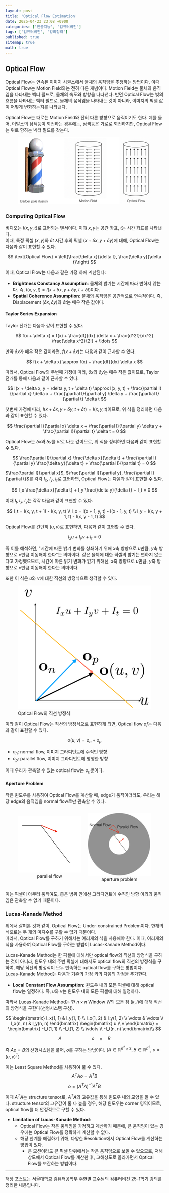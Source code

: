 ```yaml
---
layout: post
title: 'Optical Flow Estimation'
date: 2025-04-23 23:08 +0900
categories: ['인공지능', '컴퓨터비전']
tags: ['컴퓨터비전', '강의정리']
published: true
sitemap: true
math: true
---
```

## Optical Flow
Optical Flow는 연속된 이미지 시퀀스에서 물체의 움직임을 추정하는 방법이다. 
이때 Optical Flow는 Motion Field와는 전혀 다른 개념이다. Motion Field는 물체의 움직임을 나타내는 벡터 필드로, 물체의 속도와 방향을 나타낸다. 반면 Optical Flow는 빛의 흐름을 나타내는 벡터 필드로, 물체의 움직임을 나타내는 것이 아니라, 이미지의 픽셀 값이 어떻게 변화하는지를 나타낸다.  

Optical Flow는 때로는 Motion Field와 전혀 다른 방향으로 움직이기도 한다. 예를 들어, 이발소의 삼색등이 회전하는 경우에는, 삼색등은 가로로 회전하지만, Optical Flow는 위로 향하는 벡터 필드를 갖는다.  

<figure>
    <img src="../assets/img/2025-04-23-tracking/image.png" alt="optical flow">
</figure>

### Computing Optical Flow  
비디오는 $I(x, y, t)$로 표현되는 텐서이다. 이떄 $x, y$는 공간 좌표, $t$는 시간 좌표를 나타낸다.  
이때, 특정 픽셀 $(x, y)$와 $\delta t$ 시간 후의 픽셀 $(x + \delta x, y + \delta y)$에 대해, Optical Flow는 다음과 같이 표현할 수 있다.  

$$
\text{Optical Flow} = \left(\frac{\delta x}{\delta t}, \frac{\delta y}{\delta t}\right)
$$

이때, Optical Flow는 다음과 같은 가정 하에 계산된다:
- **Brightness Constancy Assumption**: 물체의 밝기는 시간에 따라 변하지 않는다. 즉, $I(x, y, t) = I(x + \delta x, y + \delta y, t + \delta t)$이다.
- **Spatial Coherence Assumption**: 물체의 움직임은 공간적으로 연속적이다. 즉, Displacement $(\delta x, \delta y)$와 $\delta t$는 매우 작은 값이다.  

#### Taylor Series Expansion
Taylor 전개는 다음과 같이 표현할 수 있다.  

$$
f(x + \delta x) = f(x) + \frac{df}{dx} \delta x + \frac{d^2f}{dx^2} \frac{\delta x^2}{2!} + \ldots 
$$  

만약 $\delta x$가 매우 작은 값이라면, $f(x + \delta x)$는 다음과 같이 근사할 수 있다.

$$
f(x + \delta x) \approx f(x) + \frac{df}{dx} \delta x
$$

따라서, Optical Flow의 두번째 가정에 따라, $\delta x$와 $\delta y$는 매우 작은 값이므로, Taylor 전개를 통해 다음과 같이 근사할 수 있다.

$$
I(x + \delta x, y + \delta y, t + \delta t) \approx I(x, y, t) + \frac{\partial I}{\partial x} \delta x + \frac{\partial I}{\partial y} \delta y + \frac{\partial I}{\partial t} \delta t
$$

첫번째 가정에 따라, $I(x + \delta x, y + \delta y, t + \delta t) = I(x, y, t)$이므로, 위 식을 정리하면 다음과 같이 표현할 수 있다.

$$
\frac{\partial I}{\partial x} \delta x + \frac{\partial I}{\partial y} \delta y + \frac{\partial I}{\partial t} \delta t = 0
$$

Optical Flow는 $\delta x$와 $\delta y$를 $\delta t$로 나눈 값이므로, 위 식을 정리하면 다음과 같이 표현할 수 있다.

$$
\frac{\partial I}{\partial x} \frac{\delta x}{\delta t} + \frac{\partial I}{\partial y} \frac{\delta y}{\delta t} + \frac{\partial I}{\partial t} = 0
$$

$\frac{\partial I}{\partial x}$, $\frac{\partial I}{\partial y}, \frac{\partial I}{\partial t}$를 각각 $I_x$, $I_y$, $I_t$로 표현하면, Optical Flow는 다음과 같이 표현할 수 있다.

$$
I_x \frac{\delta x}{\delta t} + I_y \frac{\delta y}{\delta t} + I_t = 0
$$

이때 $I_t, I_x, I_y$는 각각 다음과 같이 표현할 수 있다.

$$
I_t = I(x, y, t + 1) - I(x, y, t) \\
I_x = I(x + 1, y, t) - I(x - 1, y, t) \\
I_y = I(x, y + 1, t) - I(x, y - 1, t)
$$

Optical Flow를 간단히 ($u, v$)로 표현하면, 다음과 같이 표현할 수 있다.

$$
I_x u + I_y v + I_t = 0
$$  

즉 이를 해석하면, "시간에 따른 밝기 변화를 상쇄하기 위해 $x$축 방향으로 $u$만큼, $y$축 방향으로 $v$만큼 이동해야 한다"는 의미이다. 같은 물체에 대한 픽셀의 밝기는 변하지 않는다고 가정했으므로, 시간에 따른 밝기 변화가 없기 위해선, $x$축 방향으로 $u$만큼, $y$축 방향으로 $v$만큼 이동해야 한다는 의미이다.   

또한 이 식은 $u$와 $v$에 대한 직선의 방정식으로 생각할 수 있다. 

<figure>
    <img src="../assets/img/2025-04-23-tracking/image1.png" alt="직선 방정식">
    <figcaption>Optical Flow의 직선 방정식</figcaption>
</figure>

이와 같이 Optical Flow는 직선의 방정식으로 표현하게 되면, Optical flow $of$는 다음과 같이 표현할 수 있다.  

$$
o(u, v) = o_n + o_p
$$

- $o_n$: normal flow, 이미지 그라디언트에 수직인 방향
- $o_p$: parallel flow, 이미지 그라디언트에 평행한 방향

이때 우리가 관측할 수 있는 optical flow는 $o_n$뿐이다.  

#### Aperture Problem
작은 윈도우를 사용하여 Optical Flow를 계산할 때, edge가 움직이더라도, 우리는 해당 edge의 움직임을 normal flow로만 관측할 수 있다.  

<div style="display: flex; justify-content: space-between; align-items: center;">
    <figure style="flex: 1; text-align: center; margin-right: 10px;">
        <img src="../assets/img/2025-04-23-tracking/image2.png" alt="parallel flow" style="width: 100%; height: auto;">
        <figcaption>parallel flow</figcaption>
    </figure>
    <figure style="flex: 1; text-align: center; margin-left: 10px;">
        <img src="../assets/img/2025-04-23-tracking/image3.png" alt="aperture problem" style="width: 100%; height: auto;">
        <figcaption>aperture problem</figcaption>
    </figure>
</div>

이는 픽셀이 아무리 움직여도, 좁은 범위 안에선 그라디언트에 수직인 방향 이외의 움직임은 관측할 수 없기 때문이다.  

### Lucas-Kanade Method
위에서 살펴본 것과 같이, Optical Flow는 Under-constrained Problem이다. 한개의 식으로는 두 개의 미지수를 구할 수 없기 때문이다.  
따라서, Optical Flow를 구하기 위해서는 여러개의 식을 사용해야 한다.
이때, 여러개의 식을 사용하여 Optical Flow를 구하는 방법이 Lucas-Kanade Method이다.  

Lucas-Kanade Method는 한 픽셀에 대해서만 optical flow의 직선의 방정식을 구하는 것이 아니라, 윈도우 내의 주변 픽셀에 대해서도 optical flow의 직선의 방정식을 구하여, 해당 직선의 방정식이 모두 만족하는 optical flow를 구하는 방법이다.  
Lucas-Kanade Method는 다음과 기존의 가정 외의 다음의 가정을 추가한다. 

- **Local Constant Flow Assumption**: 윈도우 내의 모든 픽셀에 대해 optical flow는 일정하다. 즉, $u$와 $v$는 윈도우 내의 모든 픽셀에 대해 일정하다.

따라서 Lucas-Kanade Method는 한 $n\times n$ Window $W$의 모든 점 $(k, l)$에 대해 직선의 방정식을 구한다(선형시스템 구성).

$$
\begin{bmatrix}
    I_x(1, 1) & I_y(1, 1) \\
    I_x(1, 2) & I_y(1, 2) \\
    \vdots & \vdots \\
    I_x(n, n) & I_y(n, n)
\end{bmatrix}
\begin{bmatrix}
    u \\
    v
\end{bmatrix} =
\begin{bmatrix}
    -I_t(1, 1) \\
    -I_t(1, 2) \\
    \vdots \\
    -I_t(n, n)
\end{bmatrix}\\
$$  

$$
A \qquad \qquad \qquad o \quad = \quad B
$$

즉 $Ao = B$의 선형시스템을 풀어, $o$를 구하는 방법이다. ($A \in \mathbb{R}^{n^2 \times 2}, B \in \mathbb{R}^{n^2}$, $o = (u, v)^T$)

이는 Least Square Method를 사용하여 풀 수 있다.
$$
A^T A o = A^T B 
$$  

$$
o = (A^T A)^{-1} A^T B
$$

이때 $A^T A$는 structure tensor로, $A^T A$의 고유값을 통해 윈도우 내의 모양을 알 수 있다. structure tensor의 고유값이 둘 다 높을 경우, 해당 윈도우는 corner 영역이므로, optical flow를 더 안정적으로 구할 수 있다.  

- **Limitation of Lucas-Kanade Method**: 
    - Optical Flow는 작은 움직임을 가정하고 계산하기 때문에, 큰 움직임이 있는 경우에는 Optical Flow를 정확하게 계산할 수 없다.
    - 해당 한계를 해결하기 위해, 다양한 Resolution에서 Optical Flow를 계산하는 방법이 있다.
      - 큰 모션이라도 큰 픽셀 단위에서는 작은 움직임으로 보일 수 있으므로, 저해상도에서 Optical Flow를 계산한 후, 고해상도로 올라가면서 Optical Flow를 보간하는 방법이다.

---
해당 포스트는 서울대학교 컴퓨터공학부 주한별 교수님의 컴퓨터비전 25-1학기 강의를 정리한 내용입니다.